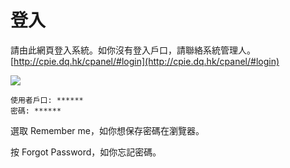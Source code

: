 # 登入

請由此網頁登入系統。如你沒有登入戶口，請聯絡系統管理人。
[http://cpie.dq.hk/cpanel/#login](http://cpie.dq.hk/cpanel/#login)

![](http://image.dq.hk/share-images/cpie/login/01.jpg)

    使用者戶口: ******
    密碼: ******

選取 Remember me，如你想保存密碼在瀏覽器。

按 Forgot Password，如你忘記密碼。